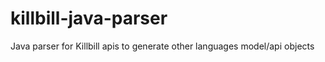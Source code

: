 killbill-java-parser
====================

Java parser for Killbill apis to generate other languages model/api objects
